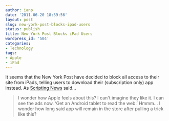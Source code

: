 ```yaml
---
author: ianp
date: '2011-06-20 18:39:56'
layout: post
slug: new-york-post-blocks-ipad-users
status: publish
title: New York Post Blocks iPad Users
wordpress_id: '504'
categories:
- Technology
tags:
- Apple
- iPad
---
```


It seems that the New York Post have decided to block all access to their site from iPads, telling users to download their (subscription only) app instead. As [Scripting News][SN] said…

> I wonder how Apple feels about this? I can't imagine they like it. I can see the ads now. ‘Get an Android tablet to read the web.’ Hmmm… I wonder how long said app will remain in the store after pulling a trick like this?

[SN]: http://scripting.com/stories/2011/06/18/theNyPostTheIpadAndTheWeb.html

